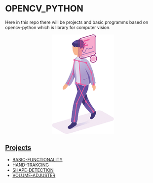 # OPENCV_PYTHON

Here in this repo there will be projects and basic programms based on opencv-python which is library for computer vision.

<p align="center">
  <img width="200px" src="Object_Detection.png">
</p>

## [Projects](https://github.com/aditya-2703/OPENCV_PYTHON/tree/main/PROJECTS)

  
  * [BASIC-FUNCTIONALITY](https://github.com/aditya-2703/OPENCV_PYTHON/tree/main/BASICS)
  * [HAND-TRAKCING](https://github.com/aditya-2703/OPENCV_PYTHON/tree/main/PROJECTS/HAND_TRACKING)
  * [SHAPE-DETECTION](https://github.com/aditya-2703/OPENCV_PYTHON/tree/main/PROJECTS/SHAPE_DETECTION)
  * [VOLUME-ADJUSTER](https://github.com/aditya-2703/OPENCV_PYTHON/tree/main/PROJECTS/VOLUME_ADJUSTER)
